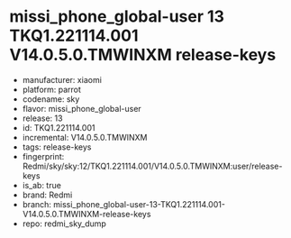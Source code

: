 # missi_phone_global-user 13 TKQ1.221114.001 V14.0.5.0.TMWINXM release-keys
- manufacturer: xiaomi
- platform: parrot
- codename: sky
- flavor: missi_phone_global-user
- release: 13
- id: TKQ1.221114.001
- incremental: V14.0.5.0.TMWINXM
- tags: release-keys
- fingerprint: Redmi/sky/sky:12/TKQ1.221114.001/V14.0.5.0.TMWINXM:user/release-keys
- is_ab: true
- brand: Redmi
- branch: missi_phone_global-user-13-TKQ1.221114.001-V14.0.5.0.TMWINXM-release-keys
- repo: redmi_sky_dump
